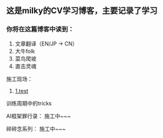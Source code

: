 ## 这是milky的CV学习博客，主要记录了学习
### 你将在这篇博客中读到：
1. 文章翻译（EN/JP -> CN）
2. 大牛folk
3. 菜鸟爬坡
4. 直击灵魂



施工现场：
1. [1.test](test.md)

训练周期中的tricks


AI框架罪行录：
施工中~~~


碎碎念系列：
施工中~~~
